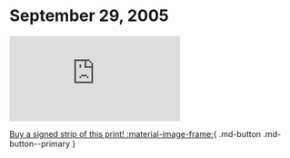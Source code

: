 # September 29, 2005

![](https://www.achewood.com/comic.php?date=09292005)

[Buy a signed strip of this print! :material-image-frame:](https://achewood-holiday-pop-up.myshopify.com/products/strip#09292005){ .md-button .md-button--primary }

